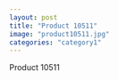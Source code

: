 ```yaml
---
layout: post
title: "Product 10511"
image: "product10511.jpg"
categories: "category1"
---
```

Product 10511
